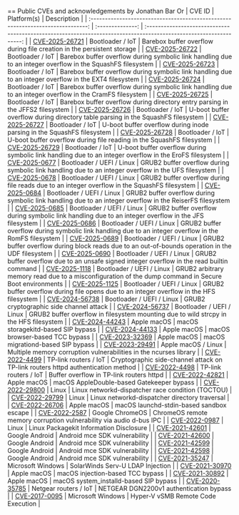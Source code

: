 
== Public CVEs and acknowledgements by Jonathan Bar Or
| CVE ID                                                                          | Platform(s)        | Description                                                                                                      |
| :-----------------------------------------------------------------------------: | :--------------: | :----------------------------------------------------------------------------------------------------------------: |
| [CVE-2025-26721](https://cve.mitre.org/cgi-bin/cvename.cgi?name=CVE-2025-26721) | Bootloader / IoT | Barebox buffer overflow during file creation in the persistent storage                                             |
| [CVE-2025-26722](https://cve.mitre.org/cgi-bin/cvename.cgi?name=CVE-2025-26722) | Bootloader / IoT | Barebox buffer overflow during symbolic link handling due to an integer overflow in the SquashFS filesystem        |
| [CVE-2025-26723](https://cve.mitre.org/cgi-bin/cvename.cgi?name=CVE-2025-26723) | Bootloader / IoT | Barebox buffer overflow during symbolic link handling due to an integer overflow in the EXT4 filesystem            |
| [CVE-2025-26724](https://cve.mitre.org/cgi-bin/cvename.cgi?name=CVE-2025-26724) | Bootloader / IoT | Barebox buffer overflow during symbolic link handling due to an integer overflow in the CramFS filesystem          |
| [CVE-2025-26725](https://cve.mitre.org/cgi-bin/cvename.cgi?name=CVE-2025-26725) | Bootloader / IoT | Barebox buffer overflow during directory entry parsing in the JFFS2 filesystem                                     |
| [CVE-2025-26726](https://cve.mitre.org/cgi-bin/cvename.cgi?name=CVE-2025-26726) | Bootloader / IoT | U-boot buffer overflow during directory table parsing in the SquashFS filesystem                                   |
| [CVE-2025-26727](https://cve.mitre.org/cgi-bin/cvename.cgi?name=CVE-2025-26727) | Bootloader / IoT | U-boot buffer overflow during inode parsing in the SquashFS filesystem                                             |
| [CVE-2025-26728](https://cve.mitre.org/cgi-bin/cvename.cgi?name=CVE-2025-26728) | Bootloader / IoT | U-boot buffer overflow during file reading in the SquashFS filesystem                                              |
| [CVE-2025-26729](https://cve.mitre.org/cgi-bin/cvename.cgi?name=CVE-2025-26729) | Bootloader / IoT | U-boot buffer overflow during symbolic link handling due to an integer overflow in the EroFS filesystem            |
| [CVE-2025-0677](https://access.redhat.com/security/cve/cve-2025-0677)           | Bootloader / UEFI / Linux | GRUB2 buffer overflow during symbolic link handling due to an integer overflow in the UFS filesystem      |
| [CVE-2025-0678](https://access.redhat.com/security/cve/cve-2025-0678)           | Bootloader / UEFI / Linux | GRUB2 buffer overflow during file reads due to an integer overflow in the SquashFS filesystem             |
| [CVE-2025-0684](https://access.redhat.com/security/cve/cve-2025-0684)           | Bootloader / UEFI / Linux | GRUB2 buffer overflow during symbolic link handling due to an integer overflow in the ReiserFS filesystem |
| [CVE-2025-0685](https://access.redhat.com/security/cve/cve-2025-0685)           | Bootloader / UEFI / Linux | GRUB2 buffer overflow during symbolic link handling due to an integer overflow in the JFS filesystem      |
| [CVE-2025-0686](https://access.redhat.com/security/cve/cve-2025-0686)           | Bootloader / UEFI / Linux | GRUB2 buffer overflow during symbolic link handling due to an integer overflow in the RomFS filesystem    |
| [CVE-2025-0689](https://access.redhat.com/security/cve/cve-2025-0689)           | Bootloader / UEFI / Linux | GRUB2 buffer overflow during block reads due to an out-of-bounds operation in the UDF filesystem          |
| [CVE-2025-0690](https://access.redhat.com/security/cve/cve-2025-0690)           | Bootloader / UEFI / Linux | GRUB2 buffer overflow due to an unsafe signed integer overflow in the read builtin command                |
| [CVE-2025-1118](https://access.redhat.com/security/cve/cve-2025-1118)           | Bootloader / UEFI / Linux | GRUB2 arbitrary memory read due to a misconfiguration of the dump command in Secure Boot environments     |
| [CVE-2025-1125](https://access.redhat.com/security/cve/cve-2025-1125)           | Bootloader / UEFI / Linux | GRUB2 buffer overflow during file opens due to an integer overflow in the HFS filesystem                  |
| [CVE-2024-56738](https://cve.mitre.org/cgi-bin/cvename.cgi?name=CVE-2024-56738) | Bootloader / UEFI / Linux | GRUB2 cryptographic side channel attack                                                                   |
| [CVE-2024-56737](https://cve.mitre.org/cgi-bin/cvename.cgi?name=CVE-2024-56737) | Bootloader / UEFI / Linux | GRUB2 buffer overflow in filesystem mounting due to wild strcpy in the HFS filesystem                     |
| [CVE-2024-44243](https://cve.mitre.org/cgi-bin/cvename.cgi?name=CVE-2024-44243) | Apple macOS               | macOS storagekitd-based SIP bypass                                                                        |
| [CVE-2024-44133](https://cve.mitre.org/cgi-bin/cvename.cgi?name=CVE-2024-44133) | Apple macOS               | macOS browser-based TCC bypass                                                                            |
| [CVE-2023-32369](https://cve.mitre.org/cgi-bin/cvename.cgi?name=CVE-2023-32369) | Apple macOS               | macOS migrationd-based SIP bypass                                                                         |
| [CVE-2023-29491](https://cve.mitre.org/cgi-bin/cvename.cgi?name=CVE-2023-29491) | Apple macOS / Linux       | Multiple memory corruption vulnerabilities in the ncurses library                                         |
| [CVE-2022-4499](https://cve.mitre.org/cgi-bin/cvename.cgi?name=CVE-2022-4499)   | TP-link routers / IoT     | Cryptographic side-channel attack on TP-link routers httpd authentication method                          |
| [CVE-2022-4498](https://cve.mitre.org/cgi-bin/cvename.cgi?name=CVE-2022-4498)   | TP-link routers / IoT     | Buffer overflow in TP-link routers httpd                                                                  |
| [CVE-2022-42821](https://cve.mitre.org/cgi-bin/cvename.cgi?name=CVE-2022-42821) | Apple macOS               | macOS AppleDouble-based Gatekeeper bypass                                                                 |
| [CVE-2022-29800](https://cve.mitre.org/cgi-bin/cvename.cgi?name=CVE-2022-29800) | Linux                     | Linux networkd-dispatcher race condition (TOCTOU)                                                         |
| [CVE-2022-29799](https://cve.mitre.org/cgi-bin/cvename.cgi?name=CVE-2022-29799) | Linux                     | Linux networkd-dispatcher directory traversal                                                             |
| [CVE-2022-26706](https://cve.mitre.org/cgi-bin/cvename.cgi?name=CVE-2022-26706) | Apple macOS               | macOS launchd-stdin-based sandbox escape                                                                  |
| [CVE-2022-2587](https://cve.mitre.org/cgi-bin/cvename.cgi?name=CVE-2022-2587)   | Google ChromeOS           | ChromeOS remote memory corruption vulnerability via audio d-bus IPC                                       |
| [CVE-2022-0987](https://cve.mitre.org/cgi-bin/cvename.cgi?name=CVE-2022-0987)   | Linux                     | Linux Packagekit Information Disclosure                                                                   |
| [CVE-2021-42601](https://cve.mitre.org/cgi-bin/cvename.cgi?name=CVE-2021-42601) | Google Android            | Android mce SDK vulnerability                                                                             |
| [CVE-2021-42600](https://cve.mitre.org/cgi-bin/cvename.cgi?name=CVE-2021-42600) | Google Android            | Android mce SDK vulnerability                                                                             |
| [CVE-2021-42599](https://cve.mitre.org/cgi-bin/cvename.cgi?name=CVE-2021-42599) | Google Android            | Android mce SDK vulnerability                                                                             |
| [CVE-2021-42598](https://cve.mitre.org/cgi-bin/cvename.cgi?name=CVE-2021-42598) | Google Android            | Android mce SDK vulnerability                                                                             |
| [CVE-2021-35247](https://cve.mitre.org/cgi-bin/cvename.cgi?name=CVE-2021-35247) | Microsoft Windows         | SolarWinds Serv-U LDAP Injection                                                                          |
| [CVE-2021-30970](https://cve.mitre.org/cgi-bin/cvename.cgi?name=CVE-2021-30970) | Apple macOS               | macOS injection-based TCC bypass                                                                          |
| [CVE-2021-30892](https://cve.mitre.org/cgi-bin/cvename.cgi?name=CVE-2021-30892) | Apple macOS               | macOS system_installd-based SIP bypass                                                                    |
| [CVE-2020-35785](https://nvd.nist.gov/vuln/detail/CVE-2020-35785)               | Netgear routers / IoT     | NETGEAR DGN2200v1 authentication bypass                                                                   |
| [CVE-2017-0095](https://cve.mitre.org/cgi-bin/cvename.cgi?name=CVE-2017-0095)   | Microsoft Windows         | Hyper-V vSMB Remote Code Execution                                                                        |
